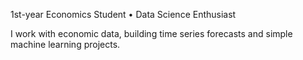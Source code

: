 1st-year Economics Student • Data Science Enthusiast

I work with economic data, building time series forecasts and simple machine learning projects.
